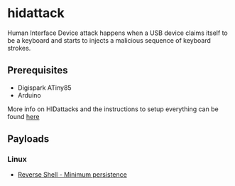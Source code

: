 # hidattack
Human Interface Device attack happens when a USB device claims itself to be a keyboard and starts to injects a malicious sequence of keyboard strokes.
## Prerequisites
- Digispark ATiny85
- Arduino

More info on HIDattacks and the instructions to setup everything can be found [here](https://github.com/midist0xf/slides/blob/master/HIDattack.pdf)
## Payloads
### Linux 
- [Reverse Shell - Minimum persistence]()

